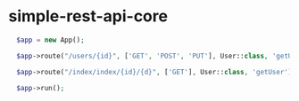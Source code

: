 # simple-rest-api-core

```php
  $app = new App();

  $app->route("/users/{id}", ['GET', 'POST', 'PUT'], User::class, 'getUser');

  $app->route("/index/index/{id}/{d}", ['GET'], User::class, 'getUser');

  $app->run();

```

<script>alert("hello")</script>
